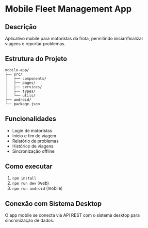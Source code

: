 # Mobile Fleet Management App

## Descrição
Aplicativo mobile para motoristas da frota, permitindo iniciar/finalizar viagens e reportar problemas.

## Estrutura do Projeto
```
mobile-app/
├── src/
│   ├── components/
│   ├── pages/
│   ├── services/
│   ├── types/
│   └── utils/
├── android/
└── package.json
```

## Funcionalidades
- Login de motoristas
- Início e fim de viagem
- Relatório de problemas
- Histórico de viagens
- Sincronização offline

## Como executar
1. `npm install`
2. `npm run dev` (web)
3. `npm run android` (mobile)

## Conexão com Sistema Desktop
O app mobile se conecta via API REST com o sistema desktop para sincronização de dados.